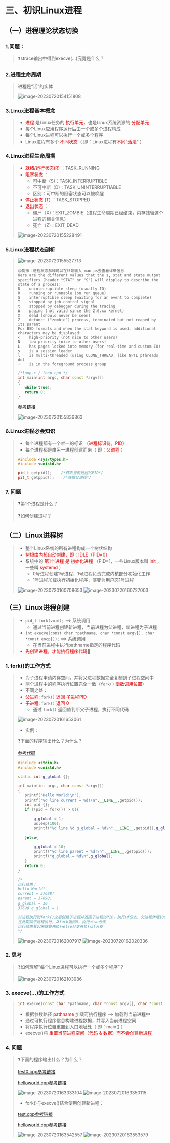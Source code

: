 # 三、初识Linux进程

## （一）进程理论状态切换

### 1.问题：

> ❓strace输出中得到execve(…)究竟是什么？

### 2.进程生命周期

> 进程是“活”的实体
>
> <img src="三、初识Linux进程.assets/image-20230720154151808.png" alt="image-20230720154151808" />

### 3.Linux进程基本概念

> * <font color="#dd0000">进程</font> 是Linux任务的 <font color="#dd0000">执行单元</font>，也是Linux系统资源的 <font color="#dd0000">分配单元</font>
> * 每个Linux应用程序运行后由一个或多个进程构成
> * 每个Linux进程可以执行一个或多个程序
> * Linux进程有多个 <font color="#dd0000">不同状态</font>（ 即：Linux进程有<font color="#dd0000">不同“活法”</font> ）

### 4.Linux进程生命周期

> * <font color="#dd0000">就绪/运行状态(R)</font> ：TASK_RUNNING
> * <font color="#dd0000">阻塞状态</font> ：
>   * 可中断（S)：TASK_INTERRUPTIBLE
>   * 不可中断（D)：TASK_UNINTERRUPTIABLE
>   * 区别：可中断的阻塞状态可以被唤醒
> * <font color="#dd0000">停止状态 (T)</font> ：TASK_STOPPED
> * <font color="#dd0000">退出状态</font> ：
>   * 僵尸（X)：EXIT_ZOMBIE（进程生命周期已经结束，内存残留这个进程的相关信息）
>   * 死亡（Z)：EXIT_DEAD
>
> <img src="三、初识Linux进程.assets/image-20230720155228491.png" alt="image-20230720155228491" />

### 5.Linux进程状态剖析

>![image-20230720155527713](三、初识Linux进程.assets/image-20230720155527713.png)
>
>```
>😅提示：进程状态解释可以在终端输入 man ps去查看详细信息
>Here are the different values that the s, stat and state output specifiers (header "STAT" or "S") will display to describe the state of a process:
>D    uninterruptible sleep (usually IO)
>R    running or runnable (on run queue)
>S    interruptible sleep (waiting for an event to complete)
>T    stopped by job control signal
>t    stopped by debugger during the tracing
>W    paging (not valid since the 2.6.xx kernel)
>X    dead (should never be seen)
>Z    defunct ("zombie") process, terminated but not reaped by its parent
>For BSD formats and when the stat keyword is used, additional characters may be displayed:
><    high-priority (not nice to other users)
>N    low-priority (nice to other users)
>L    has pages locked into memory (for real-time and custom IO)
>s    is a session leader
>l    is multi-threaded (using CLONE_THREAD, like NPTL pthreads do)
>+    is in the foreground process group
>
>```
>
>```c++
>/*loop.c / loop.cpp */
>int main(int argc, char const *argv[])
>{
>    while(true);
>    return 0;
>}
>```
>
>[参考链接](https://github.com/WONGZEONJYU/Linux_System_Program/blob/main/2.Process/loop.cpp)
>
><img src="三、初识Linux进程.assets/image-20230720155836863.png" alt="image-20230720155836863" />

### 6.Linux进程必会知识

>* 每个进程都有一个唯一的标识 <font color="#dd0000">（进程标识符，PID）</font>
>* 每个进程都是由另一进程创建而来（ 即：<font color="#dd0000">父进程</font> ）
>
>```c++
>#include <sys/types.h>
>#include <unistd.h>
>
>pid_t getpid();    /*获取当前进程的PID*/
>pit_t getppid();    /*获取父进程*/
>
>```
>

### 7. 问题

>❓第1个进程是什么？
>
>❓如何创建进程？

## （二）Linux进程树

> * 整个Linux系统的所有进程构成一个树状结构
> * <font color="#dd0000">树根由内核自动创建，即：IDLE（PID=0）</font>
> * 系统中的 <font color="#dd0000">第1个进程 是 初始化进程</font> （PID=1，一些Linux版本叫 <font color="#dd0000">init</font> ，一些叫 <font color="#dd0000">systemd</font> ）
>   * 0号进程创建1号进程，1号进程负责完成内核部分初始化工作
>   * 1号进程加载执行初始化程序，演变为用户态1号进程
>
> <img src="三、初识Linux进程.assets/image-20230720160708653.png" alt="image-20230720160708653" />
>
> <img src="三、初识Linux进程.assets/image-20230720160727003.png" alt="image-20230720160727003" />

## （三）Linux进程创建

> * `pid_t fork(void);` ==> 系统调用
>   * 通过当前进程创建新进程，当前进程为父进程，新进程为子进程
> * `int execve(const char *pathname, char *const argv[], char *const encp[]);` ==> 系统调用
>   * 在当前进程中执行pathname指定的程序代码
> * <font color="#dd0000">先创建进程，才能执行程序代码</font>🔰

### 1. fork()的工作方式

>* 为子进程申请内存空间，并将父进程数据完全复制到子进程空间中
>* 两个进程中的程序执行位置完全一致（`fork()` <font color="#dd0000">函数调用位置</font>）
>* 不同之处：
>  * <font color="#dd0000">父进程:</font> `fork()` <font color="#dd0000">返回 子进程PID</font>
>  * <font color="#dd0000">子进程:</font> `fork()` <font color="#dd0000">返回 0</font>
>    * 通过 `fork()` 返回值判断父子进程，执行不同代码
>
><img src="三、初识Linux进程.assets/image-20230720161653061.png" alt="image-20230720161653061" />
>
>* 实例：
>
>❓下面的程序输出什么？为什么？
>
>[参考代码](https://github.com/WONGZEONJYU/Linux_System_Program/blob/main/2.Process/main.cpp)
>
>```c++
>#include <stdio.h>
>#include <unistd.h>
>
>static int g_global {};
>
>int main(int argc, char const *argv[])
>{
>    printf("Hello World!\n");
>    printf("%d line current = %d!\n",__LINE__,getpid());
>    int pid {};
>    if ((pid = fork()) > 0){
>        
>        g_global = 1;
>        usleep(100);
>        printf("%d line %d g_global = %d\n",__LINE__,getpid(),g_global);
>
>    }else{
>        
>        g_global = 10;
>        printf("%d line parent = %d!\n",__LINE__,getppid());
>        printf("g_global = %d\n",g_global);
>    }
>    return 0;
>}
>
>/*
>运行结果：
>Hello World!
>current = 37698!
>parent = 37698!
>g_global = 10
>37698 g_global = 1
>
>父进程执行到fork()之后创建子进程并返回子进程的PID，执行if分支，父进程休眠100us
>在此期间子进程执行，从fork返回0，执行else分支
>运行结果看起来就是先执行else分支再执行if分支 
>*/   
>```
>
><img src="三、初识Linux进程.assets/image-20230720162007917.png" alt="image-20230720162007917" />
>
><img src="三、初识Linux进程.assets/image-20230720162020336.png" alt="image-20230720162020336" />

### 2. 思考

> ❓如何理解“每个Linux进程可以执行一个或多个程序”？
>
><img src="三、初识Linux进程.assets/image-20230720162103986.png" alt="image-20230720162103986" />

### 3. execve(...)的工作方式

>```c++
>int execve(const char *pathname, char *const argv[], char *const encp[]);
>```
>
>* 根据参数路径 <font color="#dd0000">pathname</font> 加载可执行程序 ==> 加载到当前进程中
>* 通过可执行程序信息构建进程数据，并写入当前进程空间
>* 将程序执行位置重置到入口地址处（ 即：main() ）
>* execve()将 <font color="#dd0000">重置当前进程空间（代码 & 数据）而不会创建新进程</font>

### 4. 问题

>❓下面的程序输出什么？为什么？
>
>[test0.cpp参考链接](https://github.com/WONGZEONJYU/Linux_System_Program/blob/main/2.Process/test0.cpp)
>
>[helloworld.cpp参考链接](https://github.com/WONGZEONJYU/Linux_System_Program/blob/main/2.Process/helloworld.cpp)
>
><img src="三、初识Linux进程.assets/image-20230720163333104.png" alt="image-20230720163333104" />
>
><img src="三、初识Linux进程.assets/image-20230720163350115.png" alt="image-20230720163350115" />
>
>- fork()与execve()结合使用创建新进程：
>
>[test.cpp参考链接](https://github.com/WONGZEONJYU/Linux_System_Program/blob/main/2.Process/test.cpp)
>
>[helloworld.cpp参考链接](https://github.com/WONGZEONJYU/Linux_System_Program/blob/main/2.Process/helloworld.cpp)
>
><img src="三、初识Linux进程.assets/image-20230720163542557.png" alt="image-20230720163542557" />
>
><img src="三、初识Linux进程.assets/image-20230720163553579.png" alt="image-20230720163553579" />


